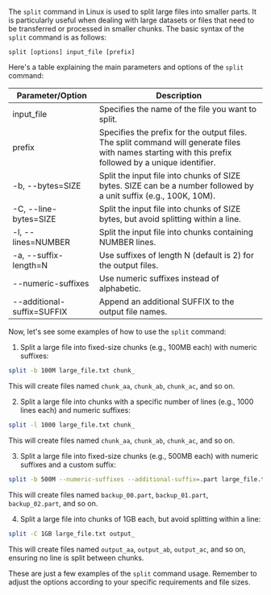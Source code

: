 The `split` command in Linux is used to split large files into smaller parts. It is particularly useful when dealing with large datasets or files that need to be transferred or processed in smaller chunks. The basic syntax of the `split` command is as follows:

```
split [options] input_file [prefix]
```

Here's a table explaining the main parameters and options of the `split` command:

| Parameter/Option  | Description                                                                                                          |
|-------------------|----------------------------------------------------------------------------------------------------------------------|
| input_file        | Specifies the name of the file you want to split.                                                                   |
| prefix            | Specifies the prefix for the output files. The split command will generate files with names starting with this prefix followed by a unique identifier. |
| -b, --bytes=SIZE  | Split the input file into chunks of SIZE bytes. SIZE can be a number followed by a unit suffix (e.g., 100K, 10M).  |
| -C, --line-bytes=SIZE | Split the input file into chunks of SIZE bytes, but avoid splitting within a line.                                   |
| -l, --lines=NUMBER   | Split the input file into chunks containing NUMBER lines.                                                           |
| -a, --suffix-length=N | Use suffixes of length N (default is 2) for the output files.                                                        |
| --numeric-suffixes   | Use numeric suffixes instead of alphabetic.                                                                         |
| --additional-suffix=SUFFIX | Append an additional SUFFIX to the output file names.                                                              |

Now, let's see some examples of how to use the `split` command:

1. Split a large file into fixed-size chunks (e.g., 100MB each) with numeric suffixes:

```bash
split -b 100M large_file.txt chunk_
```

This will create files named `chunk_aa`, `chunk_ab`, `chunk_ac`, and so on.

2. Split a large file into chunks with a specific number of lines (e.g., 1000 lines each) and numeric suffixes:

```bash
split -l 1000 large_file.txt chunk_
```

This will create files named `chunk_aa`, `chunk_ab`, `chunk_ac`, and so on.

3. Split a large file into fixed-size chunks (e.g., 500MB each) with numeric suffixes and a custom suffix:

```bash
split -b 500M --numeric-suffixes --additional-suffix=.part large_file.txt backup_
```

This will create files named `backup_00.part`, `backup_01.part`, `backup_02.part`, and so on.

4. Split a large file into chunks of 1GB each, but avoid splitting within a line:

```bash
split -C 1GB large_file.txt output_
```

This will create files named `output_aa`, `output_ab`, `output_ac`, and so on, ensuring no line is split between chunks.

These are just a few examples of the `split` command usage. Remember to adjust the options according to your specific requirements and file sizes.

